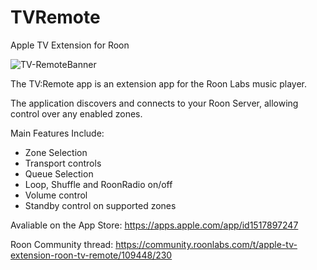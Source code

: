 # TVRemote
Apple TV Extension for Roon


![TV-RemoteBanner](https://user-images.githubusercontent.com/41639432/92496113-a53df400-f1ef-11ea-9306-bebf616f5d21.png)

The TV:Remote app is an extension app for the Roon Labs music player.

The application discovers and connects to your Roon Server, allowing control over any enabled zones.

Main Features Include:
* Zone Selection
* Transport controls
* Queue Selection
* Loop, Shuffle and RoonRadio on/off
* Volume control
* Standby control on supported zones


Avaliable on the App Store: https://apps.apple.com/app/id1517897247

Roon Community thread: https://community.roonlabs.com/t/apple-tv-extension-roon-tv-remote/109448/230
